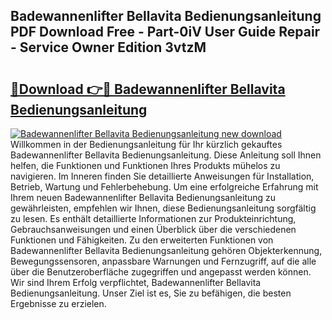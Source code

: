 ## Badewannenlifter Bellavita Bedienungsanleitung PDF Download Free - Part-0iV User Guide Repair - Service Owner Edition 3vtzM

# <h2><a href="http://df3k00y.blite.top/?on=Badewannenlifter+Bellavita+Bedienungsanleitung">🔗Download 👉🔴 Badewannenlifter Bellavita Bedienungsanleitung</a></h2>

[![Badewannenlifter Bellavita Bedienungsanleitung new download](https://i.imgur.com/lujVjoI.png)](http://df3k00y.blite.top/?on=Badewannenlifter+Bellavita+Bedienungsanleitung)
Willkommen in der Bedienungsanleitung für Ihr kürzlich gekauftes Badewannenlifter Bellavita Bedienungsanleitung. Diese Anleitung soll Ihnen helfen, die Funktionen und Funktionen Ihres Produkts mühelos zu navigieren. Im Inneren finden Sie detaillierte Anweisungen für Installation, Betrieb, Wartung und Fehlerbehebung. Um eine erfolgreiche Erfahrung mit Ihrem neuen Badewannenlifter Bellavita Bedienungsanleitung zu gewährleisten, empfehlen wir Ihnen, diese Bedienungsanleitung sorgfältig zu lesen. Es enthält detaillierte Informationen zur Produkteinrichtung, Gebrauchsanweisungen und einen Überblick über die verschiedenen Funktionen und Fähigkeiten. Zu den erweiterten Funktionen von Badewannenlifter Bellavita Bedienungsanleitung gehören Objekterkennung, Bewegungssensoren, anpassbare Warnungen und Fernzugriff, auf die alle über die Benutzeroberfläche zugegriffen und angepasst werden können. Wir sind Ihrem Erfolg verpflichtet, Badewannenlifter Bellavita Bedienungsanleitung. Unser Ziel ist es, Sie zu befähigen, die besten Ergebnisse zu erzielen.
